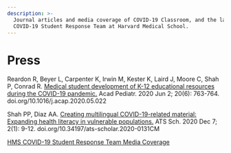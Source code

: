 ```yaml
---
description: >-
  Journal articles and media coverage of COVID-19 Classroom, and the larger
  COVID-19 Student Response Team at Harvard Medical School.
---
```


# Press

Reardon R, Beyer L, Carpenter K, Irwin M, Kester K, Laird J, Moore C, Shah P, Conrad R. [Medical student development of K-12 educational resources during the COVID-19 pandemic.](https://www.ncbi.nlm.nih.gov/pmc/articles/PMC7266567/) Acad Pediatr. 2020 Jun 2; 20\(6\): 763-764. doi.org/10.1016/j.acap.2020.05.022

Shah PP, Diaz AA. [Creating multilingual COVID-19-related material: Expanding health literacy in vulnerable populations.](https://www.ncbi.nlm.nih.gov/pmc/articles/PMC8043278/) ATS Sch. 2020 Dec 7; 2\(1\): 9-12. doi.org/10.34197/ats-scholar.2020-0131CM

[HMS COVID-19 Student Response Team Media Coverage](https://covidstudentresponse.org/news/)


